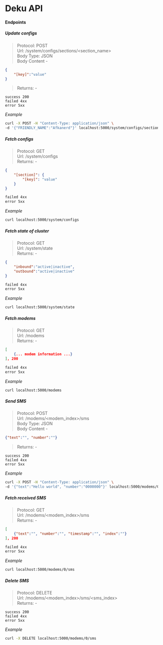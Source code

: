 # Deku API

#### Endpoints

##### Update configs
> Protocol: POST \
> Url: /system/configs/sections/<section_name> \
> Body Type: JSON \
> Body Content - 
```json
{
	"[key]":"value"
}
```
> Returns: -
```curl
success 200
failed 4xx
error 5xx
```
*Example*
```bash
curl -X POST -H "Content-Type: application/json" \
-d '{"FRIENDLY_NAME":"Afkanerd"}' localhost:5000/system/configs/sections/OPENAPI
```

##### Fetch configs
> Protocol: GET \
> Url: /system/configs \
> Returns: -
```json
{
	"[section]": {
		"[key]": "value"
	}
}
```
```bash
failed 4xx
error 5xx
```
*Example*
```bash
curl localhost:5000/system/configs
```

##### Fetch state of cluster
> Protocol: GET \
> Url: /system/state \
> Returns: -
```json
{
	"inbound":"active|inactive",
	"outbound":"active|inactive"
}
```
```bash
failed 4xx
error 5xx
```
*Example*
```bash
curl localhost:5000/system/state
```

##### Fetch modems
> Protocol: GET \
> Url: /modems \
> Returns: -
```json
[
	{... modem information ...}
], 200
```
```bash
failed 4xx
error 5xx
```
*Example*
```bash
curl localhost:5000/modems
```

##### Send SMS
> Protocol: POST \
> Url: /modems/\<modem_index>/sms \
> Body Type: JSON \
> Body Content - 
```json
{"text":"", "number":""}
```
> Returns: -
```curl
success 200
failed 4xx
error 5xx
```
*Example*
```bash
curl -X POST -H "Content-Type: application/json" \
-d '{"text":"Hello world", "number":"0000000"}' localhost:5000/modems/0/sms
```

##### Fetch received SMS
> Protocol: GET \
> Url: /modems/\<modem_index>/sms \
> Returns: -
```json
[
	{"text":"", "number":"", "timestamp":"", "index":""}
], 200
```
```bash
failed 4xx
error 5xx
```
*Example*
```bash
curl localhost:5000/modems/0/sms
```

##### Delete SMS
> Protocol: DELETE \
> Url: /modems/\<modem_index>/sms/\<sms_index> \
> Returns: -
```curl
success 200
failed 4xx
error 5xx
```
*Example*
```bash
curl -X DELETE localhost:5000/modems/0/sms
```
